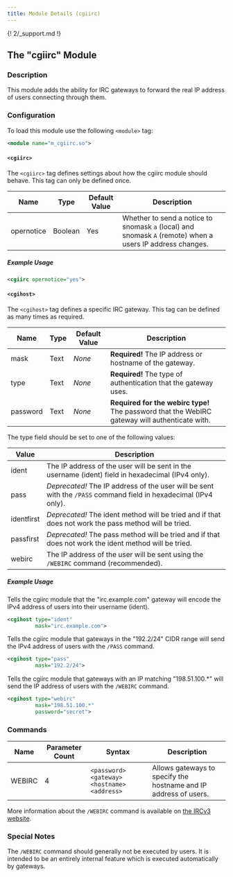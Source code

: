 ```yaml
---
title: Module Details (cgiirc)
---
```


{! 2/_support.md !}

## The "cgiirc" Module

### Description

This module adds the ability for IRC gateways to forward the real IP address of users connecting through them.

### Configuration

To load this module use the following `<module>` tag:

```xml
<module name="m_cgiirc.so">
```

#### `<cgiirc>`

The `<cgiirc>` tag defines settings about how the cgiirc module should behave. This tag can only be defined once.

Name       | Type    | Default Value | Description
---------- | ------- | ------------- | -----------
opernotice | Boolean | Yes           | Whether to send a notice to snomask `a` (local) and snomask `A` (remote) when a users IP address changes.

##### Example Usage

```xml
<cgiirc opernotice="yes">
```

#### `<cgihost>`

The `<cgihost>` tag defines a specific IRC gateway. This tag can be defined as many times as required.

Name     | Type | Default Value | Description
-------- | ---- | ------------- | -----------
mask     | Text | *None*        | **Required!** The IP address or hostname of the gateway.
type     | Text | *None*        | **Required!** The type of authentication that the gateway uses.
password | Text | *None*        | **Required for the webirc type!** The password that the WebIRC gateway will authenticate with.

The type field should be set to one of the following values:

Value      | Description
---------- | -----------
ident      | The IP address of the user will be sent in the username (ident) field in hexadecimal (IPv4 only).
pass       | *Deprecated!* The IP address of the user will be sent with the `/PASS` command field in hexadecimal (IPv4 only).
identfirst | *Deprecated!* The ident method will be tried and if that does not work the pass method will be tried.
passfirst  | *Deprecated!* The pass method will be tried and if that does not work the ident method will be tried.
webirc     | The IP address of the user will be sent using the `/WEBIRC` command (recommended).

##### Example Usage

Tells the cgiirc module that the "irc.example.com" gateway will encode the IPv4 address of users into their username (ident).

```xml
<cgihost type="ident"
         mask="irc.example.com">
```

Tells the cgiirc module that gateways in the "192.2/24" CIDR range will send the IPv4 address of users with the `/PASS` command.

```xml
<cgihost type="pass"
         mask="192.2/24">
```

Tells the cgiirc module that gateways with an IP matching "198.51.100.*" will send the IP address of users with the `/WEBIRC` command.

```xml
<cgihost type="webirc"
         mask="198.51.100.*"
         password="secret">
```

### Commands

Name   | Parameter Count | Syntax                                      | Description
------ | --------------- | ------------------------------------------- | -----------
WEBIRC | 4               | `<password> <gateway> <hostname> <address>` | Allows gateways to specify the hostname and IP address of users.

More information about the `/WEBIRC` command is available on [the IRCv3 website](https://ircv3.net/specs/extensions/webirc.html).

<!-- WEBIRC is not documented here because it is not intended to be executed by users -->

### Special Notes

The `/WEBIRC` command should generally not be executed by users. It is intended to be an entirely internal feature which is executed automatically by gateways.
